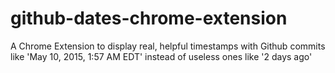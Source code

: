 # github-dates-chrome-extension
A Chrome Extension to display real, helpful timestamps with Github commits like 'May 10, 2015, 1:57 AM EDT' instead of useless ones like '2 days ago'
